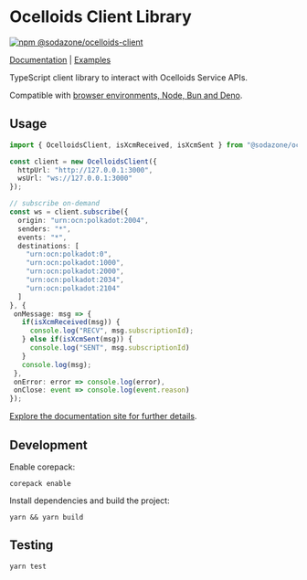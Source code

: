 # Ocelloids Client Library

<a href="https://www.npmjs.com/package/@sodazone/ocelloids-client"><img src="https://img.shields.io/npm/v/@sodazone/ocelloids-client?color=69D2E7&labelColor=69D2E7&logo=npm&logoColor=333333" alt="npm @sodazone/ocelloids-client" /></a> 

[Documentation](https://sodazone.github.io/ocelloids-services/) | [Examples](https://github.com/sodazone/ocelloids-services/blob/main/packages/client/examples)

TypeScript client library to interact with Ocelloids Service APIs.

Compatible with [browser environments, Node, Bun and Deno](https://github.com/sodazone/ocelloids-services/blob/main/packages/client/test).

## Usage

```typescript
import { OcelloidsClient, isXcmReceived, isXcmSent } from "@sodazone/ocelloids-client";

const client = new OcelloidsClient({
  httpUrl: "http://127.0.0.1:3000",
  wsUrl: "ws://127.0.0.1:3000"
});

// subscribe on-demand
const ws = client.subscribe({
  origin: "urn:ocn:polkadot:2004",
  senders: "*",
  events: "*",
  destinations: [ 
    "urn:ocn:polkadot:0",
    "urn:ocn:polkadot:1000",
    "urn:ocn:polkadot:2000",
    "urn:ocn:polkadot:2034",
    "urn:ocn:polkadot:2104"
  ]
}, {
 onMessage: msg => {
   if(isXcmReceived(msg)) {
     console.log("RECV", msg.subscriptionId);
   } else if(isXcmSent(msg)) {
     console.log("SENT", msg.subscriptionId)
   }
   console.log(msg);
 },
 onError: error => console.log(error),
 onClose: event => console.log(event.reason)
});
```

[Explore the documentation site for further details](https://sodazone.github.io/ocelloids-services/).

## Development

Enable corepack:

```shell
corepack enable
```

Install dependencies and build the project:

```shell
yarn && yarn build
```

## Testing

```shell
yarn test
```